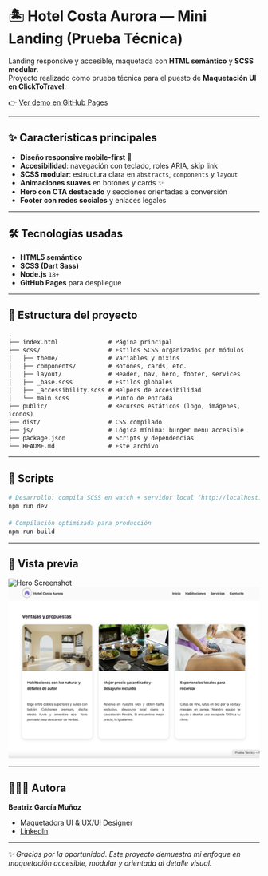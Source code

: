 # 🏝️ Hotel Costa Aurora — Mini Landing (Prueba Técnica)

Landing responsive y accesible, maquetada con **HTML semántico** y **SCSS modular**.  
Proyecto realizado como prueba técnica para el puesto de **Maquetación UI en ClickToTravel**.  

👉 [Ver demo en GitHub Pages](https://beatrizgmdevux.github.io/mini-landing-test/)

---

## ✨ Características principales
- **Diseño responsive mobile-first** 📱  
- **Accesibilidad**: navegación con teclado, roles ARIA, skip link  
- **SCSS modular**: estructura clara en `abstracts`, `components` y `layout`  
- **Animaciones suaves** en botones y cards ✨  
- **Hero con CTA destacado** y secciones orientadas a conversión  
- **Footer con redes sociales** y enlaces legales  

---

## 🛠️ Tecnologías usadas
- **HTML5 semántico**  
- **SCSS (Dart Sass)**  
- **Node.js** `18+`  
- **GitHub Pages** para despliegue  

---

## 📂 Estructura del proyecto
```
.
├── index.html              # Página principal
├── scss/                   # Estilos SCSS organizados por módulos
│   ├── theme/              # Variables y mixins
│   ├── components/         # Botones, cards, etc.
│   ├── layout/             # Header, nav, hero, footer, services
│   ├── _base.scss          # Estilos globales
│   ├── _accessibility.scss # Helpers de accesibilidad
│   └── main.scss           # Punto de entrada
├── public/                 # Recursos estáticos (logo, imágenes, iconos)
├── dist/                   # CSS compilado
├── js/                     # Lógica mínima: burger menu accesible
├── package.json            # Scripts y dependencias
└── README.md               # Este archivo
```

---

## 🚀 Scripts
```bash
# Desarrollo: compila SCSS en watch + servidor local (http://localhost:5173)
npm run dev

# Compilación optimizada para producción
npm run build
```

---

## 📸 Vista previa
![Hero Screenshot](public/preview-hero.png)  
![Cards Screenshot](public/preview-cards.png)  

---

## 👩🏻‍💻 Autora
**Beatriz García Muñoz**  
- Maquetadora UI & UX/UI Designer
- [LinkedIn](https://www.linkedin.com/in/beatriz-garc%C3%ADa-mu%C3%B1oz-46144a11a/) 

---

✨ *Gracias por la oportunidad. Este proyecto demuestra mi enfoque en maquetación accesible, modular y orientada al detalle visual.*  
